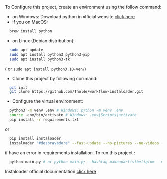 To Configure this project, create an environment using the follow command:
- on Windows: Download python in official website [click here](https://www.python.org/downloads/)
- if you on MacOS:
```bash
  brew install python
```
- on Linux (Debian distribution):
```bash
  sudo apt update
  sudo apt install python3 python3-pip 
  sudo apt install python3-tk
```
( or `sudo apt install python3.10-venv`)
- Clone this project by following command:
```bash
  git init
  git clone https://github.com/Tholde/workflow-instaloader.git
```
- Configure the virtual environment:
```bash
  python3 -m venv .env # Windows: python -m venv .env
  source .env/bin/activate # Windows: .env\Scripts\activate
  pip install -r requirements.txt
 ```
or
```bash
  pip install instaloader
  instaloader "#desbravadore" --fast-update --no-pictures --no-videos --no-captions
```
if have an error in requirements installation. To run this project :
```bash
  python main.py # or python main.py --hashtag makeupartistbeligium --max 10 
```
Instaloader official documentation [click here](https://instaloader.github.io/)